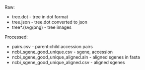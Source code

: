Raw:

- tree.dot - tree in dot format
- tree.json - tree.dot converted to json
- tree*.(svg/png) - tree images

Processed:
- pairs.csv - parent:child accession pairs 
- ncbi_sgene_good_unique.csv - sgene, accession
- ncbi_sgene_good_unique_aligned.aln - aligned sgenes in fasta
- ncbi_sgene_good_unique_aligned.csv - aligned sgenes
